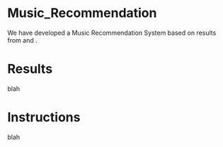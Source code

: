# Music_Recommendation
We have developed a Music Recommendation System based on results from <insert paper link> and <insert paper link>. 
# Results
blah
# Instructions
blah
